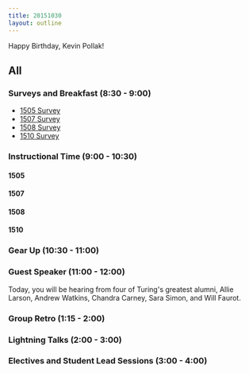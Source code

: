 ```yaml
---
title: 20151030
layout: outline
---
```


Happy Birthday, Kevin Pollak!

## All

### Surveys and Breakfast (8:30 - 9:00)

* [1505 Survey]()
* [1507 Survey]()
* [1508 Survey]()
* [1510 Survey]()

### Instructional Time (9:00 - 10:30)

#### 1505

#### 1507

#### 1508

#### 1510

### Gear Up (10:30 - 11:00)

### Guest Speaker (11:00 - 12:00)

Today, you will be hearing from four of Turing's greatest alumni, Allie Larson, Andrew Watkins, Chandra Carney, Sara Simon, and Will Faurot.

### Group Retro (1:15 - 2:00)

### Lightning Talks (2:00 - 3:00)

### Electives and Student Lead Sessions (3:00 - 4:00)




